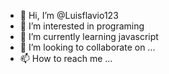 - 👋 Hi, I’m @Luisflavio123
- 👀 I’m interested in programing
- 🌱 I’m currently learning javascript
- 💞️ I’m looking to collaborate on ...
- 📫 How to reach me ...

<!---
Luisflavio123/Luisflavio123 is a ✨ special ✨ repository because its `README.md` (this file) appears on your GitHub profile.
You can click the Preview link to take a look at your changes.
--->
